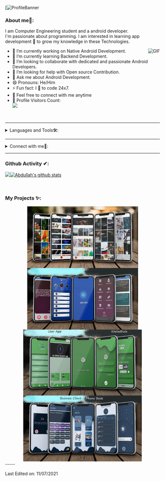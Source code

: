 [![ProfileBanner](<img  alt="img" src="https://github.com/MdAbdullahAlMahmud/MdAbdullahAlMahmud/blob/main/Capture.JPG" width="1303" height="2430"/>)

### About me🧑:
I am Computer Engineering student and a android developer.<br/>
I'm passionate about programming.
I am interested in learning app development 💖 to grow my knowledge in these Technologies.




<img align="right" alt="GIF" src="https://media.giphy.com/media/836HiJc7pgzy8iNXCn/giphy.gif" />

- 🔭 I’m currently working on Native Android Development.
- 🌱 I’m currently learning Backend Development.
- 👯 I’m looking to collaborate with dedicated and passionate Android Developers.
- 🤔 I’m looking for help with Open source Contribution.
- 💬 Ask me about Android Development.
- 😄 Pronouns: He/Him
- ⚡ Fun fact: I 💖 to code 24x7.
- 🤝 Feel free to connect with me anytime
- 🎢 Profile Visitors Count:  
![](https://visitor-badge.glitch.me/badge?page_id=MdAbdullahALMahmud.MdAbdullahALMahmud)

<br/>

---

<details>
<summary>
Languages and Tools🛠:
</summary>
  <br/>
  
  <code> <img height="50" src="https://www.vectorlogo.zone/logos/java/java-ar21.svg"> </code>
  <code><img height="50" src="https://github.com/uannabi/-/blob/master/resource/git.svg"></code>
  <code> <img height="50" src="https://github.com/uannabi/-/blob/master/resource/python-icon.svg"> </code>
  <code> <img height="50" src="https://www.vectorlogo.zone/logos/mysql/mysql-ar21.svg"> </code>
  <code> <img height="50" src="https://www.vectorlogo.zone/logos/sqlite/sqlite-ar21.svg"> </code>
  <code> <img height="50" src="https://www.vectorlogo.zone/logos/android/android-ar21.svg"></code>
  <code> <img height="50" src="https://www.vectorlogo.zone/logos/android/c-ar21.svg"></code>
  <code> <img height="50" src="https://www.vectorlogo.zone/logos/android/xml-ar21.svg"></code>
  <code> <img height="50" src="https://www.vectorlogo.zone/logos/android/firebase-ar21.svg"></code>
  <code> <img height="50" src="https://www.vectorlogo.zone/logos/android/git-scm-ar21.svg"></code>
  <code> <img height="50" src="https://www.vectorlogo.zone/logos/android/github-ar21.svg"></code>
  <code> <img height="50" src="https://www.vectorlogo.zone/util/preview.html?image=/logos/figma/figma-ar21.svg"></code>

  
  
</details>

---

<details>
<summary> Connect with me🤝: </summary>  

<br/>

<a href="https://t.me/Cypher_Codex">
  <img align="left" alt="Dave's Telegram" width="22px" src="https://web.telegram.org/img/logo_share.png" />
</a>

<a href="https://github.com/MdAbdullahAlMahmud">
  <img align="left" alt="Abdullah's Github" width="22px" src="https://upload.wikimedia.org/wikipedia/commons/thumb/a/ae/Github-desktop-logo-symbol.svg/1024px-Github-desktop-logo-symbol.svg.png" />
</a>

<a href="https://www.facebook.com/cypher.abdullah/">
  <img align="left" alt="Abdullah's Facebook" width="22px" src="https://facebookbrand.com/wp-content/uploads/2019/04/f_logo_RGB-Hex-Blue_512.png?w=512&h=512" />
</a>

<a href="https://twitter.com/AbdullahCypher">
  <img align="left" alt="Abdullah's Twitter" width="22px" src="https://cdn2.iconfinder.com/data/icons/metro-uinvert-dock/256/Twitter_NEW.png" />
</a>

<a href="https://www.linkedin.com/in/md-abdullah-al-mahmud-87b590175/">
  <img align="left" alt="Abdullah's Linkdein" width="22px" src="https://cdn3.iconfinder.com/data/icons/inficons/512/linkedin.png" />
</a>

<br/>

</details>

---

### Github Activity ✔:

<a href="https://github.com/MdAbdullahAlMahmud">
  <img align="left" src="https://github-readme-stats.vercel.app/api/top-langs?username=MdAbdullahAlMahmud&show_icons=true&theme=tokyonight&line_height=27" />
  </a>

<a href="https://github.com/MdAbdullahAlMahmud">
 <img align="center" src="https://github-readme-stats.vercel.app/api?username=MdAbdullahAlMahmud&show_icons=true&theme=tokyonight&line_height=27" alt="Abdullah's github stats"/>
</a>

<br/>
<br/>
<br/>

### My Projects ✨:
  <div align="center">
<a href="https://play.google.com/store/apps/details?id=com.mkrlabs.mumowallpaper">
  <img align="center" src="https://raw.githubusercontent.com/MdAbdullahAlMahmud/MdAbdullahAlMahmud/assest/4kwallpaper.JPG" width="361" height="200"/>
</a>

<a href="https://github.com/MdAbdullahAlMahmud">
  <img align="center" src="https://raw.githubusercontent.com/MdAbdullahAlMahmud/MdAbdullahAlMahmud/assest/hadis_sikhi.JPG" width="361" height="200"/>
</a>

<a href="https://github.com/MdAbdullahAlMahmud">
  <img align="center" src="https://raw.githubusercontent.com/MdAbdullahAlMahmud/MdAbdullahAlMahmud/assest/kheladhulabd.JPG" width="386" height="214"/>
</a>

<a href="https://github.com/MdAbdullahAlMahmud">
  <img align="center" src="https://raw.githubusercontent.com/MdAbdullahAlMahmud/MdAbdullahAlMahmud/assest/phonebook.JPG" width="386" height="214"/>
</a>






  
</div>
-----

Last Edited on: 11/07/2021
